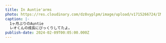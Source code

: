 ```yaml
---
title: In Auntie'arms
photo: https://res.cloudinary.com/dz8vyplpm/image/upload/v1715266724/IMG_8804_z2t0le.jpg
caption: |-
  1ヶ月ぶりのAuntie
  レオくんの成長にびっくりしてたよ。
publish-date: 2024-02-09T00:05:00.000Z
---
```

